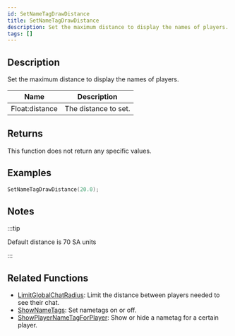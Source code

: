 ```yaml
---
id: SetNameTagDrawDistance
title: SetNameTagDrawDistance
description: Set the maximum distance to display the names of players.
tags: []
---
```


## Description

Set the maximum distance to display the names of players.

| Name           | Description          |
| -------------- | -------------------- |
| Float:distance | The distance to set. |

## Returns

This function does not return any specific values.

## Examples

```c
SetNameTagDrawDistance(20.0);
```

## Notes

:::tip

Default distance is 70 SA units

:::

## Related Functions

- [LimitGlobalChatRadius](LimitGlobalChatRadius.md): Limit the distance between players needed to see their chat.
- [ShowNameTags](ShowNameTags.md): Set nametags on or off.
- [ShowPlayerNameTagForPlayer](ShowPlayerNameTagForPlayer.md): Show or hide a nametag for a certain player.
